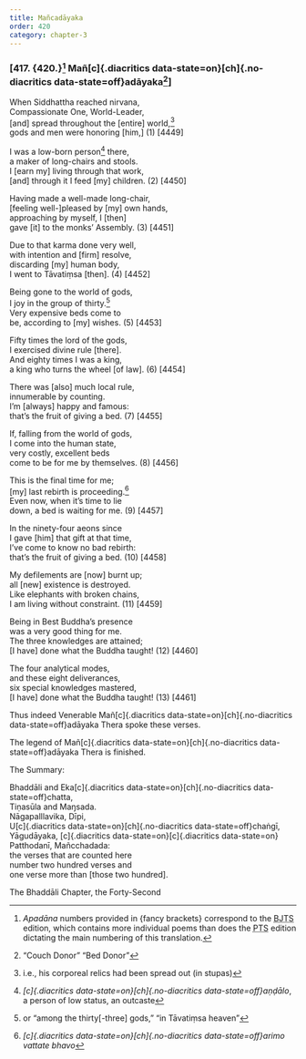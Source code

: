 ```yaml
---
title: Mañcadāyaka
order: 420
category: chapter-3
---
```


### \[417. {420.}[^1] Mañ[c]{.diacritics data-state=on}[ch]{.no-diacritics data-state=off}adāyaka[^2]\]

When Siddhattha reached nirvana,  
Compassionate One, World-Leader,  
\[and\] spread throughout the \[entire\] world,[^3]  
gods and men were honoring \[him,\] (1) \[4449\]

I was a low-born person[^4] there,  
a maker of long-chairs and stools.  
I \[earn my\] living through that work,  
\[and\] through it I feed \[my\] children. (2) \[4450\]

Having made a well-made long-chair,  
\[feeling well-\]pleased by \[my\] own hands,  
approaching by myself, I \[then\]  
gave \[it\] to the monks’ Assembly. (3) \[4451\]

Due to that karma done very well,  
with intention and \[firm\] resolve,  
discarding \[my\] human body,  
I went to Tāvatiṃsa \[then\]. (4) \[4452\]

Being gone to the world of gods,  
I joy in the group of thirty.[^5]  
Very expensive beds come to  
be, according to \[my\] wishes. (5) \[4453\]

Fifty times the lord of the gods,  
I exercised divine rule \[there\].  
And eighty times I was a king,  
a king who turns the wheel \[of law\]. (6) \[4454\]

There was \[also\] much local rule,  
innumerable by counting.  
I’m \[always\] happy and famous:  
that’s the fruit of giving a bed. (7) \[4455\]

If, falling from the world of gods,  
I come into the human state,  
very costly, excellent beds  
come to be for me by themselves. (8) \[4456\]

This is the final time for me;  
\[my\] last rebirth is proceeding.[^6]  
Even now, when it’s time to lie  
down, a bed is waiting for me. (9) \[4457\]

In the ninety-four aeons since  
I gave \[him\] that gift at that time,  
I’ve come to know no bad rebirth:  
that’s the fruit of giving a bed. (10) \[4458\]

My defilements are \[now\] burnt up;  
all \[new\] existence is destroyed.  
Like elephants with broken chains,  
I am living without constraint. (11) \[4459\]

Being in Best Buddha’s presence  
was a very good thing for me.  
The three knowledges are attained;  
\[I have\] done what the Buddha taught! (12) \[4460\]

The four analytical modes,  
and these eight deliverances,  
six special knowledges mastered,  
\[I have\] done what the Buddha taught! (13) \[4461\]

Thus indeed Venerable Mañ[c]{.diacritics data-state=on}[ch]{.no-diacritics data-state=off}adāyaka Thera spoke these verses.

The legend of Mañ[c]{.diacritics data-state=on}[ch]{.no-diacritics data-state=off}adāyaka Thera is finished.

The Summary:

Bhaddāli and Eka[c]{.diacritics data-state=on}[ch]{.no-diacritics data-state=off}chatta,  
Tiṇasūla and Maŋsada.  
Nāgapalllavika, Dīpi,  
U[c]{.diacritics data-state=on}[ch]{.no-diacritics data-state=off}chaṅgī, Yāgudāyaka,  [c]{.diacritics data-state=on}[c]{.diacritics data-state=on}
Patthodanī, Mañ<span class="diacritics" data-state="on">c</span><span class="no-diacritics" data-state="off">ch</span>adada:  
the verses that are counted here  
number two hundred verses and  
one verse more than \[those two hundred\].

The Bhaddāli Chapter, the Forty-Second

[^1]: *Apadāna* numbers provided in {fancy brackets} correspond to the <abbr title="Buddha Jayanthi Tripitaka Series">BJTS</abbr> edition, which contains more individual poems than does the <abbr title="Pali Text Society">PTS</abbr> edition dictating the main numbering of this translation.

[^2]: “Couch Donor” “Bed Donor”

[^3]: i.e., his corporeal relics had been spread out (in stupas)

[^4]: *[c]{.diacritics data-state=on}[ch]{.no-diacritics data-state=off}aṇḍālo*, a person of low status, an outcaste

[^5]: or “among the thirty\[-three\] gods,” “in Tāvatiṃsa heaven”

[^6]: *[c]{.diacritics data-state=on}[ch]{.no-diacritics data-state=off}arimo vattate bhavo*
